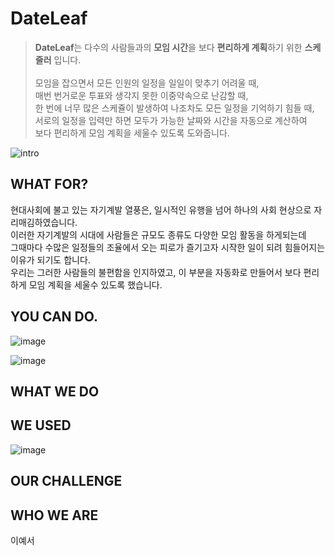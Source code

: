 # DateLeaf

> **DateLeaf**는 다수의 사람들과의 **모임 시간**을 보다 **편리하게 계획**하기 위한 **스케줄러** 입니다.
> <br><br>
> 모임을 잡으면서 모든 인원의 일정을 일일이 맞추기 어려울 때,<br>
> 매번 번거로운 투표와 생각지 못한 이중약속으로 난감할 때,<br>
> 한 번에 너무 많은 스케쥴이 발생하여 나조차도 모든 일정을 기억하기 힘들 때,<br>
> 서로의 일정을 입력만 하면 모두가 가능한 날짜와 시간을 자동으로 계산하여<br>
> 보다 편리하게 모임 계획을 세울수 있도록 도와줍니다.

![intro](https://github.com/imaginer-dev/DateLeaf/assets/81802112/57386410-3cda-438d-9368-9216991f607f)

## WHAT FOR?

현대사회에 불고 있는 자기계발 열풍은, 일시적인 유행을 넘어 하나의 사회 현상으로 자리매김하였습니다.<br>
이러한 자기계발의 시대에 사람들은 규모도 종류도 다양한 모임 활동을 하게되는데<br>
그때마다 수많은 일정들의 조율에서 오는 피로가 즐기고자 시작한 일이 되려 힘들어지는 이유가 되기도 합니다.<br>
우리는 그러한 사람들의 불편함을 인지하였고, 이 부분을 자동화로 만들어서 보다 편리하게 모임 계획을 세울수 있도록 했습니다.

## YOU CAN DO.

![image](https://github.com/imaginer-dev/DateLeaf/assets/81802112/6663f95b-a2b0-4faa-830b-8e1ba1e7bf39)

![image](https://github.com/imaginer-dev/DateLeaf/assets/81802112/04b0f787-c0d4-4088-8978-0f9adf97604b)

## WHAT WE DO

## WE USED

![image](https://github.com/imaginer-dev/DateLeaf/assets/81802112/3cd4ee87-e28a-49d1-81ba-cef8bd8c46b7)

## OUR CHALLENGE

## WHO WE ARE

이예서
